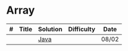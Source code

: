 # Array
| # | Title | Solution | Difficulty | Date |
|---| ----- | -------- | ---------- |------|
||[]() | [Java]()||08/02|
